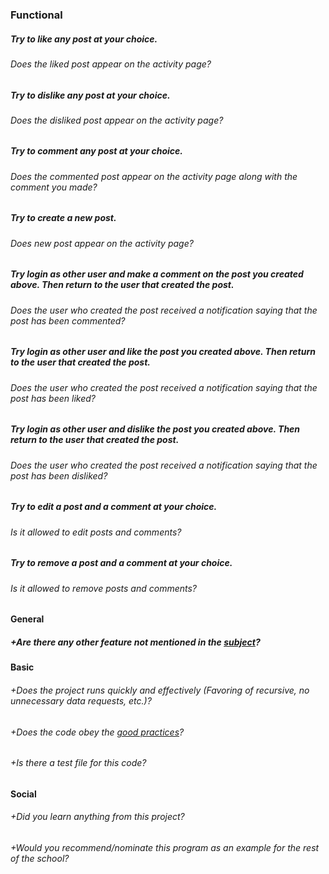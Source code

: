 ### Functional

##### Try to like any post at your choice.

###### Does the liked post appear on the activity page?

##### Try to dislike any post at your choice.

###### Does the disliked post appear on the activity page?

##### Try to comment any post at your choice.

###### Does the commented post appear on the activity page along with the comment you made?

##### Try to create a new post.

###### Does new post appear on the activity page?

##### Try login as other user and make a comment on the post you created above. Then return to the user that created the post.

###### Does the user who created the post received a notification saying that the post has been commented?

##### Try login as other user and like the post you created above. Then return to the user that created the post.

###### Does the user who created the post received a notification saying that the post has been liked?

##### Try login as other user and dislike the post you created above. Then return to the user that created the post.

###### Does the user who created the post received a notification saying that the post has been disliked?

##### Try to edit a post and a comment at your choice.

###### Is it allowed to edit posts and comments?

##### Try to remove a post and a comment at your choice.

###### Is it allowed to remove posts and comments?

#### General

##### +Are there any other feature not mentioned in the [subject](https://public.01-edu.org/subjects/forum/forum-advanced-features.en)?

#### Basic

###### +Does the project runs quickly and effectively (Favoring of recursive, no unnecessary data requests, etc.)?

###### +Does the code obey the [good practices](https://public.01-edu.org/subjects/good-practices.en)?

###### +Is there a test file for this code?

#### Social

###### +Did you learn anything from this project?

###### +Would you recommend/nominate this program as an example for the rest of the school?
